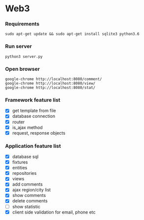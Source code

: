 # Web3

### Requirements
```
sudo apt-get update && sudo apt-get install sqlite3 python3.6
``` 

### Run server
```
python3 server.py
```

### Open browser
```
google-chrome http://localhost:8080/comment/
google-chrome http://localhost:8080/view/
google-chrome http://localhost:8080/stat/
```

### Framework feature list
- [x] get template from file
- [X] database connection
- [x] router
- [x] is_ajax method
- [x] request, response objects

### Application feature list
- [x] database sql
- [x] fixtures
- [x] entities
- [x] repositories
- [X] views
- [x] add comments
- [X] ajax region/city list
- [X] show comments
- [X] delete comments
- [ ] show statistic
- [X] client side validation for email, phone etc
